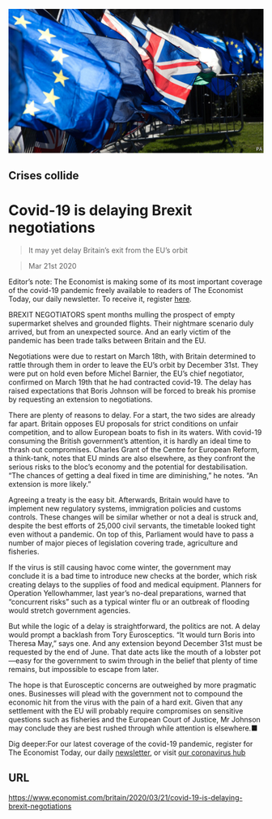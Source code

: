 ![](./images/20200321_BRP502.jpg)

## Crises collide

# Covid-19 is delaying Brexit negotiations

> It may yet delay Britain’s exit from the EU’s orbit

> Mar 21st 2020

Editor’s note: The Economist is making some of its most important coverage of the covid-19 pandemic freely available to readers of The Economist Today, our daily newsletter. To receive it, register [here](https://www.economist.com/https://my.economist.com/user#newsletter). 

BREXIT NEGOTIATORS spent months mulling the prospect of empty supermarket shelves and grounded flights. Their nightmare scenario duly arrived, but from an unexpected source. And an early victim of the pandemic has been trade talks between Britain and the EU.

Negotiations were due to restart on March 18th, with Britain determined to rattle through them in order to leave the EU’s orbit by December 31st. They were put on hold even before Michel Barnier, the EU’s chief negotiator, confirmed on March 19th that he had contracted covid-19. The delay has raised expectations that Boris Johnson will be forced to break his promise by requesting an extension to negotiations.

There are plenty of reasons to delay. For a start, the two sides are already far apart. Britain opposes EU proposals for strict conditions on unfair competition, and to allow European boats to fish in its waters. With covid-19 consuming the British government’s attention, it is hardly an ideal time to thrash out compromises. Charles Grant of the Centre for European Reform, a think-tank, notes that EU minds are also elsewhere, as they confront the serious risks to the bloc’s economy and the potential for destabilisation. “The chances of getting a deal fixed in time are diminishing,” he notes. “An extension is more likely.”

Agreeing a treaty is the easy bit. Afterwards, Britain would have to implement new regulatory systems, immigration policies and customs controls. These changes will be similar whether or not a deal is struck and, despite the best efforts of 25,000 civil servants, the timetable looked tight even without a pandemic. On top of this, Parliament would have to pass a number of major pieces of legislation covering trade, agriculture and fisheries.

If the virus is still causing havoc come winter, the government may conclude it is a bad time to introduce new checks at the border, which risk creating delays to the supplies of food and medical equipment. Planners for Operation Yellowhammer, last year’s no-deal preparations, warned that “concurrent risks” such as a typical winter flu or an outbreak of flooding would stretch government agencies.

But while the logic of a delay is straightforward, the politics are not. A delay would prompt a backlash from Tory Eurosceptics. “It would turn Boris into Theresa May,” says one. And any extension beyond December 31st must be requested by the end of June. That date acts like the mouth of a lobster pot—easy for the government to swim through in the belief that plenty of time remains, but impossible to escape from later.

The hope is that Eurosceptic concerns are outweighed by more pragmatic ones. Businesses will plead with the government not to compound the economic hit from the virus with the pain of a hard exit. Given that any settlement with the EU will probably require compromises on sensitive questions such as fisheries and the European Court of Justice, Mr Johnson may conclude they are best rushed through while attention is elsewhere.■

Dig deeper:For our latest coverage of the covid-19 pandemic, register for The Economist Today, our daily [newsletter](https://www.economist.com/https://my.economist.com/user#newsletter), or visit [our coronavirus hub](https://www.economist.com//coronavirus)

## URL

https://www.economist.com/britain/2020/03/21/covid-19-is-delaying-brexit-negotiations
